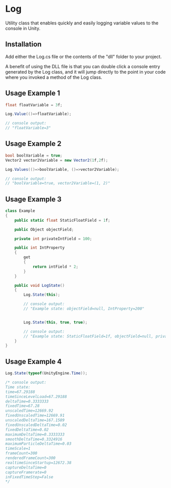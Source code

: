 # Log
Utility class that enables quickly and easily logging variable values to the console in Unity.

## Installation

Add either the Log.cs file or the contents of the "dll" folder to your project.

A benefit of using the DLL file is that you can double click a console entry generated by the Log class, and it will jump directly to the point in your code where you invoked a method of the Log class.

## Usage Example 1

```C#
float floatVariable = 3f;

Log.Value(()=>floatVariable);

// console output:
// "floatVariable=3"
```

## Usage Example 2

```C#
bool boolVariable = true;
Vector2 vector2Variable = new Vector2(1f,2f);

Log.Values(()=>boolVariable, ()=>vector2Variable);

// console output:
// "boolVariable=true, vector2Variable=(1, 2)"
```

## Usage Example 3

```C#
class Example
{
	public static float StaticFloatField = 1f;

	public Object objectField;

	private int privateIntField = 100;

	public int IntProperty
	{
		get
		{
			return intField * 2;
		}
	}

	public void LogState()
	{
		Log.State(this);

		// console output:
		// "Example state: objectField=null, IntProperty=200"


		Log.State(this, true, true);

		// console output:
		// "Example state: StaticFloatField=1f, objectField=null, privateIntField=100, IntProperty=200"
	}
}
```

## Usage Example 4

```C#
Log.State(typeof(UnityEngine.Time));

/* console output:
Time state: 
time=67.29188
timeSinceLevelLoad=67.29188
deltaTime=0.3333333
fixedTime=67.28
unscaledTime=12669.92
fixedUnscaledTime=12669.91
unscaledDeltaTime=167.1589
fixedUnscaledDeltaTime=0.02
fixedDeltaTime=0.02
maximumDeltaTime=0.3333333
smoothDeltaTime=0.3324916
maximumParticleDeltaTime=0.03
timeScale=1
frameCount=300
renderedFrameCount=300
realtimeSinceStartup=12672.38
captureDeltaTime=0
captureFramerate=0
inFixedTimeStep=False
*/
```